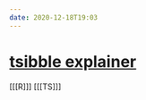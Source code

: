 ```yaml
---
date: 2020-12-18T19:03
---
```


# [tsibble explainer](https://www.tandfonline.com/doi/full/10.1080/10618600.2019.1695624)

[[[R]]]
[[[TS]]]